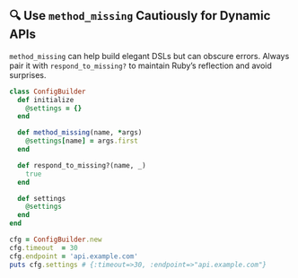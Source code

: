 ## 🔍 Use `method_missing` Cautiously for Dynamic APIs

`method_missing` can help build elegant DSLs but can obscure errors. Always pair it with `respond_to_missing?` to maintain Ruby’s reflection and avoid surprises.

```ruby
class ConfigBuilder
  def initialize
    @settings = {}
  end

  def method_missing(name, *args)
    @settings[name] = args.first
  end

  def respond_to_missing?(name, _)
    true
  end

  def settings
    @settings
  end
end

cfg = ConfigBuilder.new
cfg.timeout  = 30
cfg.endpoint = 'api.example.com'
puts cfg.settings # {:timeout=>30, :endpoint=>"api.example.com"}
```